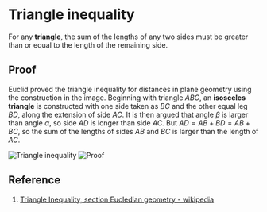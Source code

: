 # Triangle inequality

For any **triangle**, the sum of the lengths of any two sides must be greater than or equal to the length of the remaining side.

## Proof

Euclid proved the triangle inequality for distances in plane geometry using the construction in the image. Beginning with triangle $ABC$, an **isosceles triangle** is constructed with one side taken as $BC$ and the other equal leg $BD$, along the extension of side $AC$. It is then argued that angle $\beta$ is larger than angle $\alpha$, so side $AD$ is longer than side $AC$. But $AD = AB + BD = AB + BC$, so the sum of the lengths of sides $AB$ and $BC$ is larger than the length of $AC$.

![Triangle inequality](https://upload.wikimedia.org/wikipedia/commons/b/b2/TriangleInequality.svg)
![Proof](https://upload.wikimedia.org/wikipedia/commons/8/8d/Euclid_triangle_inequality.svg)

## Reference

1. [Triangle Inequality, section Eucledian geometry - wikipedia](https://en.wikipedia.org/wiki/Triangle_inequality)